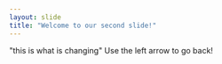 ```yaml
---
layout: slide
title: "Welcome to our second slide!"
---
```

"this is what is changing"
Use the left arrow to go back!
